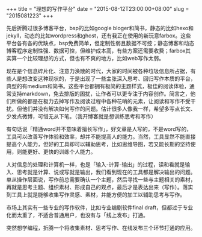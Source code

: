 +++
title = "理想的写作平台"
date = "2015-08-12T23:00:00+08:00"
slug = "2015081223"
+++

先后折腾过很多博客平台，bsp的比如google bloger和简书，静态的比如hexo和jekyll，动态的比如wordpress和ghost，还有我正在使用的新玩意farbox。这些平台各有各的优缺点，bsp免费简单，但定制性弱且数据不可控；静态博客和动态博客程序定制性强、数据可控，但维护成本高，有些方案还需要收费；farbox其实算一个比较理想的方式，但也有不爽的地方，比如web写作太弱。

现在是个信息碎片化、注意力涣散的时代，大家的时间被各种垃圾信息所占据，有些人是想改变这种现状的，于是出现了一些主张深入思考、回归写作本质的平台，典型的有medium和简书。这些平台都拥有极简的主题样式，极佳的阅读体验，通常支持markdown，免去排版的困扰，让作者可以更专注于内容创作。简言之，他们所做的都是在极力去掉写作及阅读过程中各种花哨的元素，让阅读和写作不受干扰。但他们并没有解决如何写作的问题。估计很多人像我一样，希望多写点长文、少发点微博，可惜无从下笔。（我开博客就是想训练思考和写作）

有句话说「精通word并不意味着擅长写作」，好文章是人写的，不是word写的，工具可以改善写作体验和效率，却并不能提高人的能力。当然，工具显然不能直接提高个人能力，但好的工具却可以辅助思考，比如思维导图，若又能长期的坚持使用，则能更好、更快的训练个人能力。

人对信息的处理和计算机一样，也是「输入-计算-输出」的过程，读和看就是输入、思考就是计算、说或写就是输出，我们看到现在的工具都是解决输出的问题。单从操作层面说，写作前总需要确认一个主题，然后寻找一些与主题相关的素材，再就是思考主题、组织素材、形成自己的观点，最后才是表达出来（写作）。落实到工具上就是能够收集写作灵感、素材，并能方便的加工以辅助思考与写作。

市场上其实有一些专业的写作软件，比如专业编剧软件final draft，但都过于专业化而太重了，不适合普通用户，也没有与「线上发布」打通。

突然想学编程，折腾一个将收集素材、思考写作、在线发布三个环节打通的应用。

